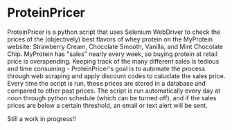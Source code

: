 # ProteinPricer
ProteinPricer is a python script that uses Selenium WebDriver to check the prices of the (objectively) best flavors of whey protein on the MyProtein website: Strawberry Cream, Chocolate Smooth, Vanilla, and Mint Chocolate Chip. MyProtein has "sales" nearly every week, so buying protein at retail price is overspending. Keeping track of the many different sales is tedious and time consuming - ProteinPricer's goal is to automate the process through web scraping and apply discount codes to caluclate the sales price. Every time the script is run, these prices are stored in a database and compared to other past prices. The script is run automatically every day at noon through python schedule (which can be turned off), and if the sales prices are below a certain threshold, an email or text alert will be sent.

Still a work in progress!!
